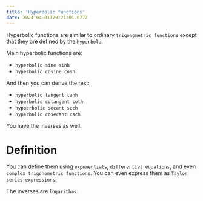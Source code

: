 ```yaml
---
title: 'Hyperbolic functions'
date: 2024-04-01T20:21:01.077Z
---
```


Hyperbolic functions are similar to ordinary `trigonometric functions` except that they are defined by the `hyperbola`.

Main hyperbolic functions are:
- `hyperbolic sine sinh`
- `hyperbolic cosine cosh`

And then you can derive the rest:
- `hyperbolic tangent tanh`
- `hyperbolic cotangent coth`
- `hypoerbolic secant sech`
- `hyperbolic cosecant csch`

You have the inverses as well.

# Definition
You can define them using `exponentials`, `differential equations`, and even `complex trigonometric functions`. You can even express them as `Taylor series expressions`.

The inverses are `logarithms`.